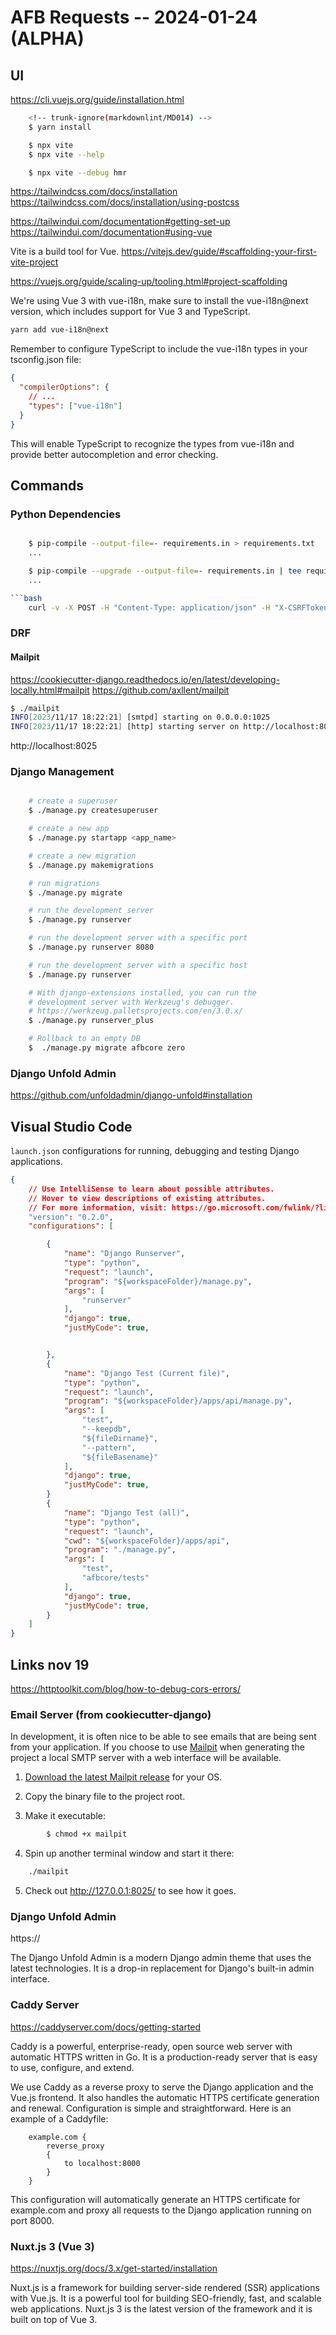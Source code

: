 <!-- trunk-ignore(markdownlint/MD014) -->

# AFB Requests -- 2024-01-24 (ALPHA)


## UI


https://cli.vuejs.org/guide/installation.html

```bash
    <!-- trunk-ignore(markdownlint/MD014) -->
    $ yarn install

    $ npx vite
    $ npx vite --help

    $ npx vite --debug hmr
```


https://tailwindcss.com/docs/installation
https://tailwindcss.com/docs/installation/using-postcss

https://tailwindui.com/documentation#getting-set-up
https://tailwindui.com/documentation#using-vue

Vite is a build tool for Vue.
https://vitejs.dev/guide/#scaffolding-your-first-vite-project

https://vuejs.org/guide/scaling-up/tooling.html#project-scaffolding


We're using Vue 3 with vue-i18n, make sure to install the vue-i18n@next version, which includes support for Vue 3 and TypeScript.

```bash
yarn add vue-i18n@next
```


Remember to configure TypeScript to include the vue-i18n types in your tsconfig.json file:

```json
{
  "compilerOptions": {
    // ...
    "types": ["vue-i18n"]
  }
}
```

This will enable TypeScript to recognize the types from vue-i18n and provide better autocompletion and error checking.


## Commands


### Python Dependencies

```bash

    $ pip-compile --output-file=- requirements.in > requirements.txt
    ...

    $ pip-compile --upgrade --output-file=- requirements.in | tee requirements.txt
    ...

```bash
    curl -v -X POST -H "Content-Type: application/json" -H "X-CSRFToken: $token" -d '{"username":"delbo@solutious.com","password":"1234"}' http://127.0.0.1:8000/auth-token/
```

### DRF


#### Mailpit
https://cookiecutter-django.readthedocs.io/en/latest/developing-locally.html#mailpit
https://github.com/axllent/mailpit

```bash
$ ./mailpit
INFO[2023/11/17 18:22:21] [smtpd] starting on 0.0.0.0:1025
INFO[2023/11/17 18:22:21] [http] starting server on http://localhost:8025/
```
http://localhost:8025



### Django Management

```bash

    # create a superuser
    $ ./manage.py createsuperuser

    # create a new app
    $ ./manage.py startapp <app_name>

    # create a new migration
    $ ./manage.py makemigrations

    # run migrations
    $ ./manage.py migrate

    # run the development server
    $ ./manage.py runserver

    # run the development server with a specific port
    $ ./manage.py runserver 8080

    # run the development server with a specific host
    $ ./manage.py runserver

    # With django-extensions installed, you can run the
    # development server with Werkzeug's debugger.
    # https://werkzeug.palletsprojects.com/en/3.0.x/
    $ ./manage.py runserver_plus

    # Rollback to an empty DB
    $  ./manage.py migrate afbcore zero
```



### Django Unfold Admin

https://github.com/unfoldadmin/django-unfold#installation


## Visual Studio Code

`launch.json` configurations for running, debugging and testing Django applications.

```json
{
    // Use IntelliSense to learn about possible attributes.
    // Hover to view descriptions of existing attributes.
    // For more information, visit: https://go.microsoft.com/fwlink/?linkid=830387
    "version": "0.2.0",
    "configurations": [

        {
            "name": "Django Runserver",
            "type": "python",
            "request": "launch",
            "program": "${workspaceFolder}/manage.py",
            "args": [
                "runserver"
            ],
            "django": true,
            "justMyCode": true,


        },
        {
            "name": "Django Test (Current file)",
            "type": "python",
            "request": "launch",
            "program": "${workspaceFolder}/apps/api/manage.py",
            "args": [
                "test",
                "--keepdb",
                "${fileDirname}",
                "--pattern",
                "${fileBasename}"
            ],
            "django": true,
            "justMyCode": true,
        }
        {
            "name": "Django Test (all)",
            "type": "python",
            "request": "launch",
            "cwd": "${workspaceFolder}/apps/api",
            "program": "./manage.py",
            "args": [
                "test",
                "afbcore/tests"
            ],
            "django": true,
            "justMyCode": true,
        }
    ]
}
```


## Links nov 19

https://httptoolkit.com/blog/how-to-debug-cors-errors/


### Email Server (from cookiecutter-django)

In development, it is often nice to be able to see emails that are being sent from your application. If you choose to use [Mailpit](https://github.com/axllent/mailpit) when generating the project a local SMTP server with a web interface will be available.

1. [Download the latest Mailpit release](https://github.com/axllent/mailpit/releases) for your OS.

2. Copy the binary file to the project root.

3. Make it executable:

```bash
        $ chmod +x mailpit
```

4. Spin up another terminal window and start it there:

```bash
    ./mailpit
```

5. Check out http://127.0.0.1:8025/ to see how it goes.



### Django Unfold Admin

https://

The Django Unfold Admin is a modern Django admin theme that uses the latest technologies. It is a drop-in replacement for Django's built-in admin interface.


### Caddy Server

https://caddyserver.com/docs/getting-started

Caddy is a powerful, enterprise-ready, open source web server with automatic HTTPS written in Go. It is a production-ready server that is easy to use, configure, and extend.

We use Caddy as a reverse proxy to serve the Django application and the Vue.js frontend. It also handles the automatic HTTPS certificate generation and renewal. Configuration is simple and straightforward. Here is an example of a Caddyfile:

```caddy
    example.com {
        reverse_proxy
        {
            to localhost:8000
        }
    }
```

This configuration will automatically generate an HTTPS certificate for example.com and proxy all requests to the Django application running on port 8000.


### Nuxt.js 3 (Vue 3)

https://nuxtjs.org/docs/3.x/get-started/installation

Nuxt.js is a framework for building server-side rendered (SSR) applications with Vue.js. It is a powerful tool for building SEO-friendly, fast, and scalable web applications. Nuxt.js 3 is the latest version of the framework and it is built on top of Vue 3.

